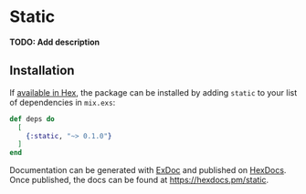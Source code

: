 # Static

**TODO: Add description**

## Installation

If [available in Hex](https://hex.pm/docs/publish), the package can be installed
by adding `static` to your list of dependencies in `mix.exs`:

```elixir
def deps do
  [
    {:static, "~> 0.1.0"}
  ]
end
```

Documentation can be generated with [ExDoc](https://github.com/elixir-lang/ex_doc)
and published on [HexDocs](https://hexdocs.pm). Once published, the docs can
be found at <https://hexdocs.pm/static>.

